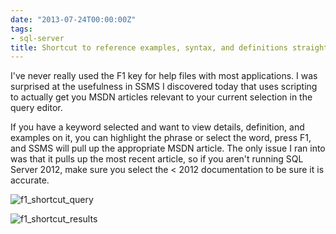 ```yaml
---
date: "2013-07-24T00:00:00Z"
tags:
- sql-server
title: Shortcut to reference examples, syntax, and definitions straight from SSMS
---
```


I've never really used the F1 key for help files with most applications. I was surprised at the usefulness in SSMS I discovered today that uses scripting to actually get you MSDN articles relevant to your current selection in the query editor.

If you have a keyword selected and want to view details, definition, and examples on it, you can highlight the phrase or select the word, press F1, and SSMS will pull up the appropriate MSDN article. The only issue I ran into was that it pulls up the most recent article, so if you aren't running SQL Server 2012, make sure you select the
< 2012 documentation to be sure it is accurate.

![f1_shortcut_query](/assets/img/f1_shortcut_query_kfowoy.png)

![f1_shortcut_results](/assets/img/f1_shortcut_results_cayikt.png)
